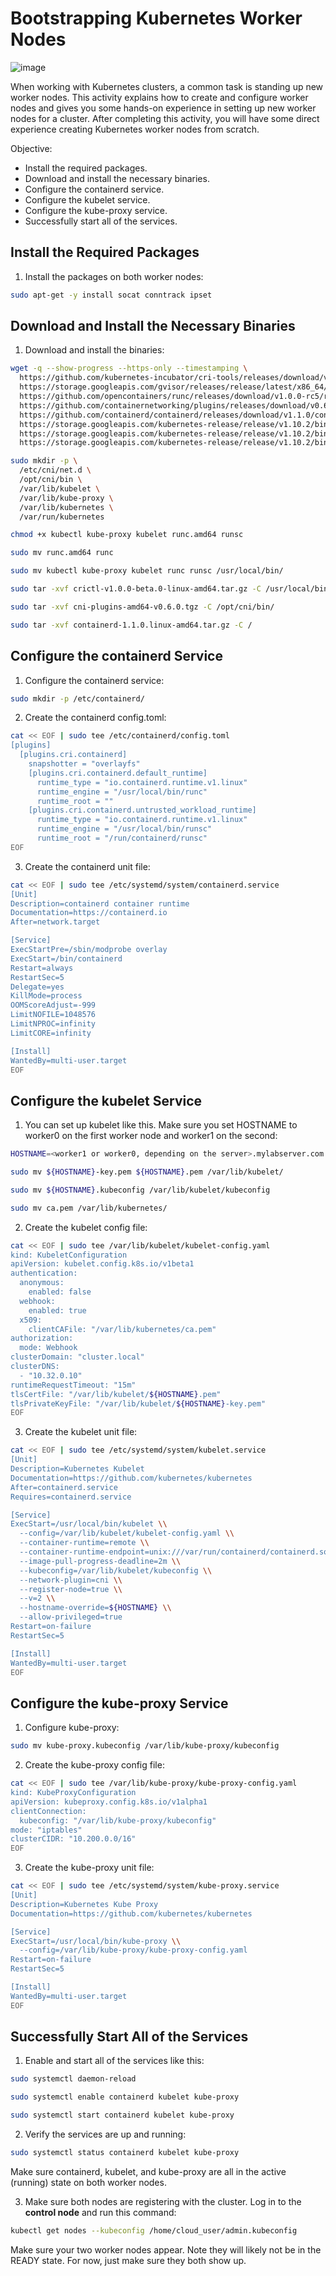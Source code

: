 # Bootstrapping Kubernetes Worker Nodes

![image](https://github.com/zulfikar4568/docker-kubernetes/assets/64786139/abd7d0cb-2542-4aa0-9e58-22581e04fca1)

When working with Kubernetes clusters, a common task is standing up new worker nodes. This activity explains how to create and configure worker nodes and gives you some hands-on experience in setting up new worker nodes for a cluster. After completing this activity, you will have some direct experience creating Kubernetes worker nodes from scratch.

Objective:
- Install the required packages.
- Download and install the necessary binaries.
- Configure the containerd service.
- Configure the kubelet service.
- Configure the kube-proxy service.
- Successfully start all of the services.

## Install the Required Packages
1. Install the packages on both worker nodes:
```bash
sudo apt-get -y install socat conntrack ipset
```

## Download and Install the Necessary Binaries
1. Download and install the binaries:
```bash
wget -q --show-progress --https-only --timestamping \
  https://github.com/kubernetes-incubator/cri-tools/releases/download/v1.0.0-beta.0/crictl-v1.0.0-beta.0-linux-amd64.tar.gz \
  https://storage.googleapis.com/gvisor/releases/release/latest/x86_64/runsc \
  https://github.com/opencontainers/runc/releases/download/v1.0.0-rc5/runc.amd64 \
  https://github.com/containernetworking/plugins/releases/download/v0.6.0/cni-plugins-amd64-v0.6.0.tgz \
  https://github.com/containerd/containerd/releases/download/v1.1.0/containerd-1.1.0.linux-amd64.tar.gz \
  https://storage.googleapis.com/kubernetes-release/release/v1.10.2/bin/linux/amd64/kubectl \
  https://storage.googleapis.com/kubernetes-release/release/v1.10.2/bin/linux/amd64/kube-proxy \
  https://storage.googleapis.com/kubernetes-release/release/v1.10.2/bin/linux/amd64/kubelet

sudo mkdir -p \
  /etc/cni/net.d \
  /opt/cni/bin \
  /var/lib/kubelet \
  /var/lib/kube-proxy \
  /var/lib/kubernetes \
  /var/run/kubernetes

chmod +x kubectl kube-proxy kubelet runc.amd64 runsc

sudo mv runc.amd64 runc

sudo mv kubectl kube-proxy kubelet runc runsc /usr/local/bin/

sudo tar -xvf crictl-v1.0.0-beta.0-linux-amd64.tar.gz -C /usr/local/bin/

sudo tar -xvf cni-plugins-amd64-v0.6.0.tgz -C /opt/cni/bin/

sudo tar -xvf containerd-1.1.0.linux-amd64.tar.gz -C /
```

## Configure the containerd Service
1. Configure the containerd service:
```bash
sudo mkdir -p /etc/containerd/
```
2. Create the containerd config.toml:
```bash
cat << EOF | sudo tee /etc/containerd/config.toml
[plugins]
  [plugins.cri.containerd]
    snapshotter = "overlayfs"
    [plugins.cri.containerd.default_runtime]
      runtime_type = "io.containerd.runtime.v1.linux"
      runtime_engine = "/usr/local/bin/runc"
      runtime_root = ""
    [plugins.cri.containerd.untrusted_workload_runtime]
      runtime_type = "io.containerd.runtime.v1.linux"
      runtime_engine = "/usr/local/bin/runsc"
      runtime_root = "/run/containerd/runsc"
EOF
```
3. Create the containerd unit file:
```bash
cat << EOF | sudo tee /etc/systemd/system/containerd.service
[Unit]
Description=containerd container runtime
Documentation=https://containerd.io
After=network.target

[Service]
ExecStartPre=/sbin/modprobe overlay
ExecStart=/bin/containerd
Restart=always
RestartSec=5
Delegate=yes
KillMode=process
OOMScoreAdjust=-999
LimitNOFILE=1048576
LimitNPROC=infinity
LimitCORE=infinity

[Install]
WantedBy=multi-user.target
EOF
```

## Configure the kubelet Service
1. You can set up kubelet like this. Make sure you set HOSTNAME to worker0 on the first worker node and worker1 on the second:
```bash
HOSTNAME=<worker1 or worker0, depending on the server>.mylabserver.com

sudo mv ${HOSTNAME}-key.pem ${HOSTNAME}.pem /var/lib/kubelet/

sudo mv ${HOSTNAME}.kubeconfig /var/lib/kubelet/kubeconfig

sudo mv ca.pem /var/lib/kubernetes/
```
2. Create the kubelet config file:
```bash
cat << EOF | sudo tee /var/lib/kubelet/kubelet-config.yaml
kind: KubeletConfiguration
apiVersion: kubelet.config.k8s.io/v1beta1
authentication:
  anonymous:
    enabled: false
  webhook:
    enabled: true
  x509:
    clientCAFile: "/var/lib/kubernetes/ca.pem"
authorization:
  mode: Webhook
clusterDomain: "cluster.local"
clusterDNS:
  - "10.32.0.10"
runtimeRequestTimeout: "15m"
tlsCertFile: "/var/lib/kubelet/${HOSTNAME}.pem"
tlsPrivateKeyFile: "/var/lib/kubelet/${HOSTNAME}-key.pem"
EOF
```
3. Create the kubelet unit file:
```bash
cat << EOF | sudo tee /etc/systemd/system/kubelet.service
[Unit]
Description=Kubernetes Kubelet
Documentation=https://github.com/kubernetes/kubernetes
After=containerd.service
Requires=containerd.service

[Service]
ExecStart=/usr/local/bin/kubelet \\
  --config=/var/lib/kubelet/kubelet-config.yaml \\
  --container-runtime=remote \\
  --container-runtime-endpoint=unix:///var/run/containerd/containerd.sock \\
  --image-pull-progress-deadline=2m \\
  --kubeconfig=/var/lib/kubelet/kubeconfig \\
  --network-plugin=cni \\
  --register-node=true \\
  --v=2 \\
  --hostname-override=${HOSTNAME} \\
  --allow-privileged=true
Restart=on-failure
RestartSec=5

[Install]
WantedBy=multi-user.target
EOF
```

## Configure the kube-proxy Service
1. Configure kube-proxy:
```bash
sudo mv kube-proxy.kubeconfig /var/lib/kube-proxy/kubeconfig
```
2. Create the kube-proxy config file:
```bash
cat << EOF | sudo tee /var/lib/kube-proxy/kube-proxy-config.yaml
kind: KubeProxyConfiguration
apiVersion: kubeproxy.config.k8s.io/v1alpha1
clientConnection:
  kubeconfig: "/var/lib/kube-proxy/kubeconfig"
mode: "iptables"
clusterCIDR: "10.200.0.0/16"
EOF
```
3. Create the kube-proxy unit file:
```bash
cat << EOF | sudo tee /etc/systemd/system/kube-proxy.service
[Unit]
Description=Kubernetes Kube Proxy
Documentation=https://github.com/kubernetes/kubernetes

[Service]
ExecStart=/usr/local/bin/kube-proxy \\
  --config=/var/lib/kube-proxy/kube-proxy-config.yaml
Restart=on-failure
RestartSec=5

[Install]
WantedBy=multi-user.target
EOF
```

## Successfully Start All of the Services
1. Enable and start all of the services like this:
```bash
sudo systemctl daemon-reload

sudo systemctl enable containerd kubelet kube-proxy

sudo systemctl start containerd kubelet kube-proxy
```
2. Verify the services are up and running:
```bash
sudo systemctl status containerd kubelet kube-proxy
```
Make sure containerd, kubelet, and kube-proxy are all in the active (running) state on both worker nodes.

3. Make sure both nodes are registering with the cluster. Log in to the **control node** and run this command:
```bash
kubectl get nodes --kubeconfig /home/cloud_user/admin.kubeconfig
```
Make sure your two worker nodes appear. Note they will likely not be in the READY state. For now, just make sure they both show up.
